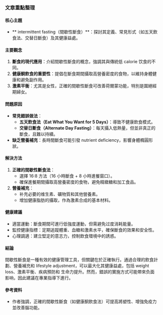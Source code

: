 ### 文章重點整理

#### 核心主題  
- ** intermittent fasting（間歇性斷食）**：探討其定義、常見形式（如五天飲食法、交替日斷食）及其健康益處。

#### 主要觀念  
1. **斷食的現代應用**：介紹間歇性斷食的概念，強調其與傳統低 calorie 饮食的不同。
2. **健康酮飲食的重要性**：提倡在斷食期間攝取高營養密度的食物，以維持身體健康和避免副作用。
3. **激素平衡**：尤其是女性，正確的間歇性斷食可改善荷爾蒙功能，特別是圍絕經期婦女。

#### 問題原因  
- **常見錯誤做法**：
  - **五天飲食法（Eat What You Want for 5 Days）**：導致不健康飲食模式。
  - **交替日斷食（Alternate Day Fasting）**：每天攝入低熱量，但並非真正的斷食，且難以持續。
- **缺乏營養補充**：長時間斷食可能引發 nutrient deficiency，影響身體橢圓形狀。

#### 解決方法  
1. **正確的間歇性斷食法**：
   - 選擇 16:8 方法（16 小時斷食 + 8 小時進餐窗口）。
   - 確保進餐期間攝取高營養密度的食物，避免精緻糖和加工食品。
2. **營養補充**：
   - 补充必要的维生素、礦物質和其他營養素。
   - 增加健康脂肪的攝取，作為激素合成的基本材料。

#### 健康建議  
- 適當運動：斷食期間可進行低強度運動，但需避免过度消耗能量。
- 監控健康指標：定期追蹤體重、血糖和激素水平，確保斷食的效果和安全性。
- 心理調適：建立堅定的意志力，控制飲食環境中的誘惑。

#### 結論  
間歇性斷食是一種有效的健康管理工具，但關鍵在於正確執行。通過合理的飲食計劃、營養補充和 lifestyle adjustment，可以最大化其健康益處，包括 weight loss、激素平衡、疾病預防和 生命力提升。然而，錯誤的實施方式可能帶來负面影响，因此建議在專業指導下進行。

#### 參考資料  
- 作者強調，正確的間歇性斷食（如健康酮飲食法）可提高將塑性、增強免疫力並改善腦功能。